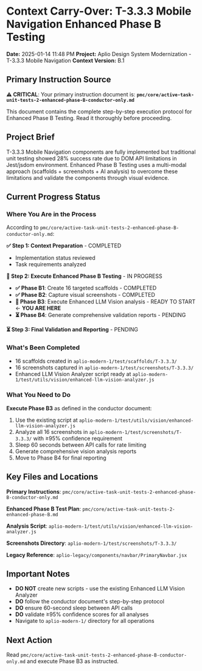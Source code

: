 # Context Carry-Over: T-3.3.3 Mobile Navigation Enhanced Phase B Testing
**Date:** 2025-01-14 11:48 PM
**Project:** Aplio Design System Modernization - T-3.3.3 Mobile Navigation
**Context Version:** B.1

## Primary Instruction Source

**⚠️ CRITICAL**: Your primary instruction document is:
**`pmc/core/active-task-unit-tests-2-enhanced-phase-B-conductor-only.md`**

This document contains the complete step-by-step execution protocol for Enhanced Phase B Testing. Read it thoroughly before proceeding.

## Project Brief

T-3.3.3 Mobile Navigation components are fully implemented but traditional unit testing showed 28% success rate due to DOM API limitations in Jest/jsdom environment. Enhanced Phase B Testing uses a multi-modal approach (scaffolds + screenshots + AI analysis) to overcome these limitations and validate the components through visual evidence.

## Current Progress Status

### Where You Are in the Process
According to `pmc/core/active-task-unit-tests-2-enhanced-phase-B-conductor-only.md`:

**✅ Step 1: Context Preparation** - COMPLETED
- Implementation status reviewed
- Task requirements analyzed

**🔄 Step 2: Execute Enhanced Phase B Testing** - IN PROGRESS
- **✅ Phase B1**: Create 16 targeted scaffolds - COMPLETED
- **✅ Phase B2**: Capture visual screenshots - COMPLETED  
- **🚀 Phase B3**: Execute Enhanced LLM Vision analysis - READY TO START ← **YOU ARE HERE**
- **⏳ Phase B4**: Generate comprehensive validation reports - PENDING

**⏳ Step 3: Final Validation and Reporting** - PENDING

### What's Been Completed
- 16 scaffolds created in `aplio-modern-1/test/scaffolds/T-3.3.3/`
- 16 screenshots captured in `aplio-modern-1/test/screenshots/T-3.3.3/`
- Enhanced LLM Vision Analyzer script ready at `aplio-modern-1/test/utils/vision/enhanced-llm-vision-analyzer.js`

### What You Need to Do
**Execute Phase B3** as defined in the conductor document:
1. Use the existing script at `aplio-modern-1/test/utils/vision/enhanced-llm-vision-analyzer.js`
2. Analyze all 16 screenshots in `aplio-modern-1/test/screenshots/T-3.3.3/` with ≥95% confidence requirement
3. Sleep 60 seconds between API calls for rate limiting
4. Generate comprehensive vision analysis reports
5. Move to Phase B4 for final reporting

## Key Files and Locations

**Primary Instructions**: `pmc/core/active-task-unit-tests-2-enhanced-phase-B-conductor-only.md`

**Enhanced Phase B Test Plan**: `pmc/core/active-task-unit-tests-2-enhanced-phase-B.md`

**Analysis Script**: `aplio-modern-1/test/utils/vision/enhanced-llm-vision-analyzer.js`

**Screenshots Directory**: `aplio-modern-1/test/screenshots/T-3.3.3/`

**Legacy Reference**: `aplio-legacy/components/navbar/PrimaryNavbar.jsx`

## Important Notes

- **DO NOT** create new scripts - use the existing Enhanced LLM Vision Analyzer
- **DO** follow the conductor document's step-by-step protocol
- **DO** ensure 60-second sleep between API calls
- **DO** validate ≥95% confidence scores for all analyses
- Navigate to `aplio-modern-1/` directory for all operations

## Next Action
Read `pmc/core/active-task-unit-tests-2-enhanced-phase-B-conductor-only.md` and execute Phase B3 as instructed.
